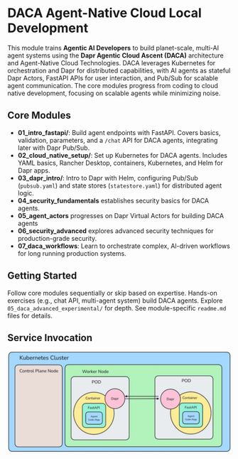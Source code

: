 # DACA Agent-Native Cloud Local Development

This module trains **Agentic AI Developers** to build planet-scale, multi-AI agent systems using the **Dapr Agentic Cloud Ascent (DACA)** architecture and Agent-Native Cloud Technologies. DACA leverages Kubernetes for orchestration and Dapr for distributed capabilities, with AI agents as stateful Dapr Actors, FastAPI APIs for user interaction, and Pub/Sub for scalable agent communication. The core modules progress from coding to cloud native development, focusing on scalable agents while minimizing noise. 

## Core Modules

- **01_intro_fastapi/**: Build agent endpoints with FastAPI. Covers basics, validation, parameters, and a `/chat` API for DACA agents, integrating later with Dapr Pub/Sub.
- **02_cloud_native_setup/**: Set up Kubernetes for DACA agents. Includes YAML basics, Rancher Desktop, containers, Kubernetes, and Helm for Dapr apps.
- **03_dapr_intro/**: Intro to Dapr with Helm, configuring Pub/Sub (`pubsub.yaml`) and state stores (`statestore.yaml`) for distributed agent logic.
- **04_security_fundamentals** establishes security basics for DACA agents.
- **05_agent_actors** progresses on Dapr Virtual Actors for building DACA agents
- **06_security_advanced** explores advanced security techniques for production-grade security.
- **07_daca_workflows**: Learn to orchestrate complex, AI-driven workflows for long running production systems.

## Getting Started
Follow core modules sequentially or skip based on expertise. Hands-on exercises (e.g., chat API, multi-agent system) build DACA agents. Explore `05_daca_advanced_experimental/` for depth. See module-specific `readme.md` files for details.

## Service Invocation

![](./Diagram1_Dapr.jpg)
